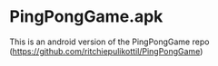 # PingPongGame.apk
This is an android version of the PingPongGame repo (https://github.com/ritchiepulikottil/PingPongGame)
